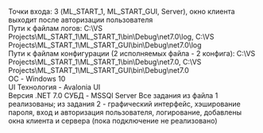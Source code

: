 Точки входа: 3 (ML_START_1, ML_START_GUI, Server), окно клиента выходит после авторизации пользователя  
Пути к файлам логов: C:\VS Projects\ML_START_1\ML_START_1\bin\Debug\net7.0\log, C:\VS Projects\ML_START_1\ML_START_GUI\bin\Debug\net7.0\log  
Пути к файлам конфигурации (2 исполняемых файла - 2 конфига): C:\VS Projects\ML_START_1\ML_START_1\bin\Debug\net7.0, C:\VS Projects\ML_START_1\ML_START_GUI\bin\Debug\net7.0  
ОС - Windows 10  
UI Технология - Avalonia UI  
Версия .NET 7.0 
СУБД - MSSQl Server
Все задания из файла 1 реализованы; из задания 2 - графический интерфейс, хэширование пароля, вход и авторизация пользователя, логирование, добавлены окна клиента и сервера (пока подключение не реализовано)

